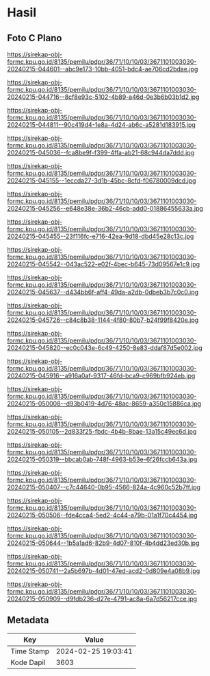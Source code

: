 # Hasil

## Foto C Plano

https://sirekap-obj-formc.kpu.go.id/8135/pemilu/pdpr/36/71/10/10/03/3671101003030-20240215-044601--abc9e173-10bb-4051-bdc4-ae706cd2bdae.jpg

https://sirekap-obj-formc.kpu.go.id/8135/pemilu/pdpr/36/71/10/10/03/3671101003030-20240215-044716--8cf8e93c-5102-4b89-a46d-0e3b6b03b1d2.jpg

https://sirekap-obj-formc.kpu.go.id/8135/pemilu/pdpr/36/71/10/10/03/3671101003030-20240215-044811--90c419d4-1e8a-4d24-ab6c-a5281d183915.jpg

https://sirekap-obj-formc.kpu.go.id/8135/pemilu/pdpr/36/71/10/10/03/3671101003030-20240215-045036--fca8be9f-f399-4ffa-ab21-68c944da7ddd.jpg

https://sirekap-obj-formc.kpu.go.id/8135/pemilu/pdpr/36/71/10/10/03/3671101003030-20240215-045155--1eccda27-3d1b-45bc-8cfd-f06780009dcd.jpg

https://sirekap-obj-formc.kpu.go.id/8135/pemilu/pdpr/36/71/10/10/03/3671101003030-20240215-045256--e648e38e-36b2-46cb-add0-01886455633a.jpg

https://sirekap-obj-formc.kpu.go.id/8135/pemilu/pdpr/36/71/10/10/03/3671101003030-20240215-045455--23f116fc-e716-42ea-9d18-dbd45e28c13c.jpg

https://sirekap-obj-formc.kpu.go.id/8135/pemilu/pdpr/36/71/10/10/03/3671101003030-20240215-045542--043ac522-e02f-4bec-b645-73d09567e1c9.jpg

https://sirekap-obj-formc.kpu.go.id/8135/pemilu/pdpr/36/71/10/10/03/3671101003030-20240215-045637--d434bb6f-aff4-49da-a2db-0dbeb3b7c0c0.jpg

https://sirekap-obj-formc.kpu.go.id/8135/pemilu/pdpr/36/71/10/10/03/3671101003030-20240215-045726--c84c8b38-1144-4f80-80b7-b24f99f8420e.jpg

https://sirekap-obj-formc.kpu.go.id/8135/pemilu/pdpr/36/71/10/10/03/3671101003030-20240215-045820--ec0c043e-6c49-4250-8e83-ddaf87d5e002.jpg

https://sirekap-obj-formc.kpu.go.id/8135/pemilu/pdpr/36/71/10/10/03/3671101003030-20240215-045916--a916a0af-9317-46fd-bca9-c969bfb924eb.jpg

https://sirekap-obj-formc.kpu.go.id/8135/pemilu/pdpr/36/71/10/10/03/3671101003030-20240215-050008--d93b0419-4d76-48ac-8659-a350c15886ca.jpg

https://sirekap-obj-formc.kpu.go.id/8135/pemilu/pdpr/36/71/10/10/03/3671101003030-20240215-050105--2d833f25-fbdc-4b4b-8bae-13a15c49ec6d.jpg

https://sirekap-obj-formc.kpu.go.id/8135/pemilu/pdpr/36/71/10/10/03/3671101003030-20240215-050319--bbcab0ab-748f-4963-b53e-6f26fccb643a.jpg

https://sirekap-obj-formc.kpu.go.id/8135/pemilu/pdpr/36/71/10/10/03/3671101003030-20240215-050407--c7c44640-0b95-4566-824a-4c960c52b7ff.jpg

https://sirekap-obj-formc.kpu.go.id/8135/pemilu/pdpr/36/71/10/10/03/3671101003030-20240215-050506--fde4cca4-5ed2-4c44-a79b-01a1f70c4454.jpg

https://sirekap-obj-formc.kpu.go.id/8135/pemilu/pdpr/36/71/10/10/03/3671101003030-20240215-050644--1b5a1ad6-82b9-4d07-810f-4b4dd23ed30b.jpg

https://sirekap-obj-formc.kpu.go.id/8135/pemilu/pdpr/36/71/10/10/03/3671101003030-20240215-050741--2a5b697b-4d01-47ed-acd2-0d809e4a08b9.jpg

https://sirekap-obj-formc.kpu.go.id/8135/pemilu/pdpr/36/71/10/10/03/3671101003030-20240215-050909--d9fdb236-d27e-4791-ac8a-6a7d56217cce.jpg


## Metadata

| Key        | Value               |
| ---------- | ------------------- |
| Time Stamp | 2024-02-25 19:03:41 |
| Kode Dapil | 3603                |



